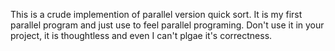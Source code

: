  
This is a crude implemention of  parallel version quick sort. It is my first parallel program and  just use to feel parallel programing. Don't use it in your project, it is thoughtless and even I can't plgae it's correctness.  

